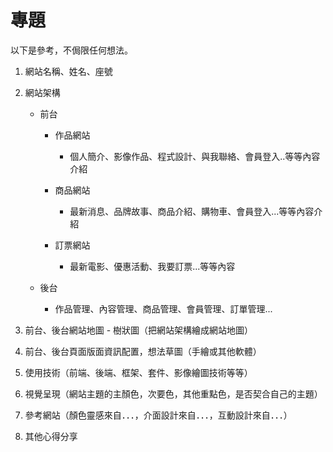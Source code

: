 # 專題

以下是參考，不侷限任何想法。

1. 網站名稱、姓名、座號
  
2. 網站架構
    
     - 前台
        - 作品網站
          - 個人簡介、影像作品、程式設計、與我聯絡、會員登入..等等內容介紹
       
        - 商品網站
          - 最新消息、品牌故事、商品介紹、購物車、會員登入...等等內容介紹
  
        - 訂票網站
          - 最新電影、優惠活動、我要訂票...等等內容

     - 後台
        - 作品管理、內容管理、商品管理、會員管理、訂單管理...
   
3. 前台、後台網站地圖 - 樹狀圖（把網站架構繪成網站地圖）

4. 前台、後台頁面版面資訊配置，想法草圖（手繪或其他軟體）
  
5. 使用技術（前端、後端、框架、套件、影像繪圖技術等等）

6. 視覺呈現（網站主題的主顏色，次要色，其他重點色，是否契合自己的主題）

7. 參考網站（顏色靈感來自．．．，介面設計來自．．．，互動設計來自．．．）

8. 其他心得分享